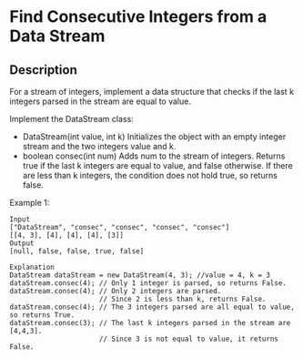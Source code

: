 # Find Consecutive Integers from a Data Stream

## Description

For a stream of integers, implement a data structure that checks if the last k integers parsed in the stream are equal to value.

Implement the DataStream class:

- DataStream(int value, int k) Initializes the object with an empty integer stream and the two integers value and k.
- boolean consec(int num) Adds num to the stream of integers. Returns true if the last k integers are equal to value, and false otherwise. If there are less than k integers, the condition does not hold true, so returns false.
 
Example 1:
<!-- ![Alt](https://assets.leetcode.com/uploads/2021/05/01/maxarea1-grid.jpg) -->

```
Input
["DataStream", "consec", "consec", "consec", "consec"]
[[4, 3], [4], [4], [4], [3]]
Output
[null, false, false, true, false]

Explanation
DataStream dataStream = new DataStream(4, 3); //value = 4, k = 3 
dataStream.consec(4); // Only 1 integer is parsed, so returns False. 
dataStream.consec(4); // Only 2 integers are parsed.
                      // Since 2 is less than k, returns False. 
dataStream.consec(4); // The 3 integers parsed are all equal to value, so returns True. 
dataStream.consec(3); // The last k integers parsed in the stream are [4,4,3].
                      // Since 3 is not equal to value, it returns False.
```

